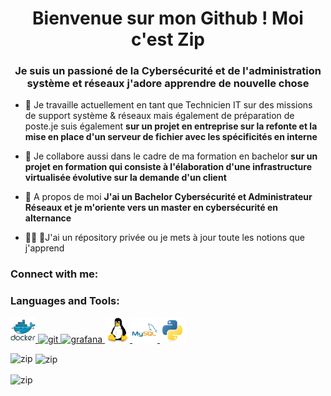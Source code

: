 <h1 align="center">Bienvenue sur mon Github ! Moi c'est Zip</h1>
<h3 align="center">Je suis un passioné de la Cybersécurité et de l'administration système et réseaux j'adore apprendre de nouvelle chose </h3>

- 🔭 Je travaille actuellement en tant que Technicien IT sur des missions de support système & réseaux mais également de préparation de poste.je suis également **sur un projet en entreprise sur la refonte et la mise en place d'un serveur de fichier avec les spécificités en interne**

- 👯 Je collabore aussi dans le cadre de ma formation en bachelor **sur un projet en formation qui consiste à l'élaboration d'une infrastructure virtualisée évolutive sur la demande d'un client**

- 💬 A propos de moi **J'ai un Bachelor Cybersécurité et Administrateur Réseaux et je m'oriente vers un master en cybersécurité en alternance** 

- 👨‍💻 🔑J'ai un répository privée ou je mets à jour toute les notions que j'apprend 

<h3 align="left">Connect with me:</h3>
<p align="left">
</p>

<h3 align="left">Languages and Tools:</h3>
<p align="left"> <a href="https://www.docker.com/" target="_blank" rel="noreferrer"> <img src="https://raw.githubusercontent.com/devicons/devicon/master/icons/docker/docker-original-wordmark.svg" alt="docker" width="40" height="40"/> </a> <a href="https://git-scm.com/" target="_blank" rel="noreferrer"> <img src="https://www.vectorlogo.zone/logos/git-scm/git-scm-icon.svg" alt="git" width="40" height="40"/> </a> <a href="https://grafana.com" target="_blank" rel="noreferrer"> <img src="https://www.vectorlogo.zone/logos/grafana/grafana-icon.svg" alt="grafana" width="40" height="40"/> </a> <a href="https://www.linux.org/" target="_blank" rel="noreferrer"> <img src="https://raw.githubusercontent.com/devicons/devicon/master/icons/linux/linux-original.svg" alt="linux" width="40" height="40"/> </a> <a href="https://www.mysql.com/" target="_blank" rel="noreferrer"> <img src="https://raw.githubusercontent.com/devicons/devicon/master/icons/mysql/mysql-original-wordmark.svg" alt="mysql" width="40" height="40"/> </a> <a href="https://www.python.org" target="_blank" rel="noreferrer"> <img src="https://raw.githubusercontent.com/devicons/devicon/master/icons/python/python-original.svg" alt="python" width="40" height="40"/> </a> </p>

<p><img align="left" src="https://github-readme-stats.vercel.app/api/top-langs?username=zip&show_icons=true&locale=en&layout=compact" alt="zip" /></p>

<p>&nbsp;<img align="center" src="https://github-readme-stats.vercel.app/api?username=zip&show_icons=true&locale=en" alt="zip" /></p>

<p><img align="center" src="https://github-readme-streak-stats.herokuapp.com/?user=zip&" alt="zip" /></p>

